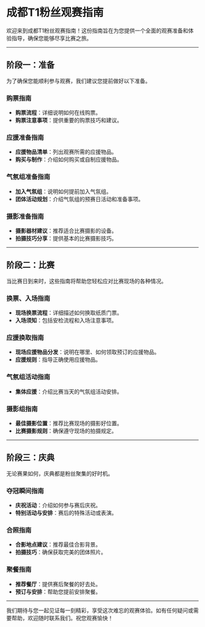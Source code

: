 # 成都T1粉丝观赛指南
欢迎来到成都T1粉丝观赛指南！这份指南旨在为您提供一个全面的观赛准备和体验指导，确保您能够尽享比赛之旅。

---

## 阶段一：准备
为了确保您能顺利参与观赛，我们建议您提前做好以下准备。

### 购票指南
- **购票流程**：详细说明如何在线购票。
- **购票注意事项**：提供重要的购票技巧和建议。

### 应援准备指南
- **应援物品清单**：列出观赛所需的应援物品。
- **购买与制作**：介绍如何购买或自制应援物品。

### 气氛组准备指南
- **加入气氛组**：说明如何提前加入气氛组。
- **团体活动规划**：介绍气氛组的预赛日活动和准备事项。

### 摄影准备指南
- **摄影器材建议**：推荐适合比赛摄影的设备。
- **拍摄技巧分享**：提供基本的比赛摄影技巧。

---

## 阶段二：比赛
当比赛日到来时，这些指南将帮助您轻松应对比赛现场的各种情况。

### 换票、入场指南
- **现场换票流程**：详细描述如何换取纸质门票。
- **入场须知**：包括安检流程和入场注意事项。

### 应援换取指南
- **现场应援物品分发**：说明在哪里、如何领取预订的应援物品。
- **应援规则**：指导正确使用应援物品。

### 气氛组活动指南
- **集体应援**：介绍比赛当天的气氛组活动安排。

### 摄影组指南
- **最佳摄影位置**：推荐比赛现场的摄影好位置。
- **比赛摄影规则**：确保遵守现场的拍摄规定。

---

## 阶段三：庆典
无论赛果如何，庆典都是粉丝聚集的好时机。

### 夺冠瞬间指南
- **庆祝活动**：介绍如何参与赛后庆祝。
- **特别活动与安排**：赛后的特殊活动或表演。

### 合照指南
- **合影地点建议**：推荐最佳合影背景。
- **拍摄技巧**：确保获取完美的团体照片。

### 聚餐指南
- **推荐餐厅**：提供赛后聚餐的好去处。
- **预订与安排**：帮助您提前安排聚餐。

---

我们期待与您一起见证每一刻精彩，享受这次难忘的观赛体验。如有任何疑问或需要帮助，欢迎随时联系我们。祝您观赛愉快！
